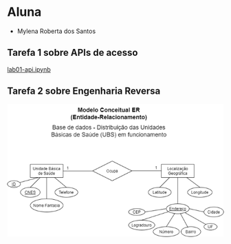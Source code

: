 # Aluna
* Mylena Roberta dos Santos

## Tarefa 1 sobre APIs de acesso
 [lab01-api.ipynb](notebook/lab01-api.ipynb)

## Tarefa 2 sobre Engenharia Reversa
 ![Modelo Conceitual](images/ModeloConceitual_UBS.png)